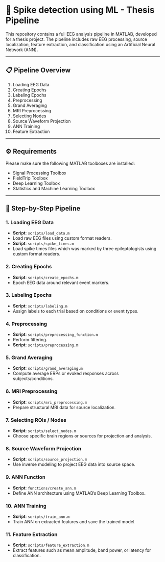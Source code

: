 # 🧠 Spike detection using ML - Thesis Pipeline

This repository contains a full EEG analysis pipeline in MATLAB, developed for a thesis project. The pipeline includes raw EEG processing, source localization, feature extraction, and classification using an Artificial Neural Network (ANN).

---

## 📋 Pipeline Overview

1. Loading EEG Data
2. Creating Epochs
3. Labeling Epochs
4. Preprocessing
5. Grand Averaging
6. MRI Preprocessing
7. Selecting Nodes
8. Source Waveform Projection
9. ANN Training
10. Feature Extraction

---

## ⚙️ Requirements

Please make sure the following MATLAB toolboxes are installed:

- Signal Processing Toolbox
- FieldTrip Toolbox
- Deep Learning Toolbox
- Statistics and Machine Learning Toolbox

---

## 🔧 Step-by-Step Pipeline

### 1. Loading EEG Data
- **Script**: `scripts/load_data.m`
- Load raw EEG files using custom format readers.
- **Script**: `scripts/spike_times.m`
- Load spike times files which was marked by three epileptologists using custom format readers.

### 2. Creating Epochs
- **Script**: `scripts/create_epochs.m`
- Epoch EEG data around relevant event markers.

### 3. Labeling Epochs
- **Script**: `scripts/labeling.m`
- Assign labels to each trial based on conditions or event types.

### 4. Preprocessing
- **Script**: `scripts/preprocessing_function.m`
- Perform filtering.
- **Script**: `scripts/preprocessing.m`

### 5. Grand Averaging
- **Script**: `scripts/grand_averaging.m`
- Compute average ERPs or evoked responses across subjects/conditions.

### 6. MRI Preprocessing
- **Script**: `scripts/mri_preprocessing.m`
- Prepare structural MRI data for source localization.

### 7. Selecting ROIs / Nodes
- **Script**: `scripts/select_nodes.m`
- Choose specific brain regions or sources for projection and analysis.

### 8. Source Waveform Projection
- **Script**: `scripts/source_projection.m`
- Use inverse modeling to project EEG data into source space.

### 9. ANN Function
- **Script**: `functions/create_ann.m`
- Define ANN architecture using MATLAB’s Deep Learning Toolbox.

### 10. ANN Training
- **Script**: `scripts/train_ann.m`
- Train ANN on extracted features and save the trained model.

### 11. Feature Extraction
- **Script**: `scripts/feature_extraction.m`
- Extract features such as mean amplitude, band power, or latency for classification.


